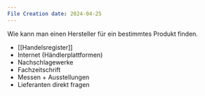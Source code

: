```yaml
---
File Creation date: 2024-04-25
---
```

Wie kann man einen Hersteller für ein bestimmtes Produkt finden.
- [[Handelsregister]]
- Internet (Händlerplattformen)
- Nachschlagewerke
- Fachzeitschrift
- Messen + Ausstellungen
- Lieferanten direkt fragen